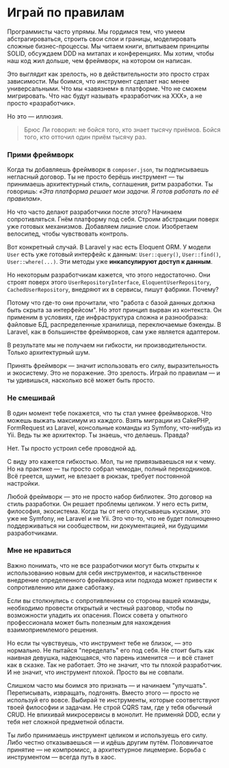 # Играй по правилам

Программисты часто упрямы. Мы гордимся тем, что умеем абстрагироваться, строить свои слои и границы, моделировать
сложные бизнес-процессы. Мы читаем книги, впитываем принципы SOLID, обсуждаем DDD на митапах и конференциях. Мы хотим,
чтобы наш код жил дольше, чем фреймворк, на котором он написан.

Это выглядит как зрелость, но в действительности это просто страх зависимости. Мы боимся, что инструмент сделает нас
менее универсальными. Что мы «завязнем» в платформе. Что не сможем мигрировать. Что нас будут называть «разработчик на
XXX», а не просто «разработчик».

Но это — иллюзия.

> Брюс Ли говорил: не бойся того, кто знает тысячу приёмов. Бойся того, кто отточил один приём тысячу раз.

### Прими фреймворк

Когда ты добавляешь фреймворк в `composer.json`, ты подписываешь негласный договор. Ты не просто берёшь инструмент — ты
принимаешь архитектурный стиль, соглашения, ритм разработки. Ты говоришь: *«Эта платформа решает мои задачи. Я готов
работать по её правилам»*.

Но что часто делают разработчики после этого? Начинаем сопротивляться. Гнём платформу под себя. Строим абстракции поверх
уже готовых механизмов. Добавляем лишние слои. Изобретаем велосипед, чтобы чувствовать контроль.

Вот конкретный случай. В Laravel у нас есть Eloquent ORM. У модели `User` есть уже готовый интерфейс к данным:
`User::query()`, `User::find()`, `User::where(...)`. Эти методы уже **инкапсулируют доступ к данным**.

Но некоторым разработчикам кажется, что этого недостаточно. Они строят поверх этого `UserRepositoryInterface`,
`EloquentUserRepository`, `CachedUserRepository`, внедряют их в сервисы, пишут фабрики. Почему?

Потому что где-то они прочитали, что "работа с базой данных должна быть скрыта за интерфейсом". Но этот принцип вырван
из контекста. Он применим в условиях, где инфраструктура сложна и разнообразна: файловые БД, распределенные хранилища,
переключаемые бэкенды. В Laravel, как в большинстве фреймворков, сам уже является адаптером.

В результате мы не получаем ни гибкости, ни производительности. Только архитектурный шум.

Принять фреймворк — значит использовать его силу, выразительность и экосистему. Это не поражение. Это зрелость. Играй по
правилам — и ты удивишься, насколько всё может быть просто.

### Не смешивай

В один момент тебе покажется, что ты стал умнее фреймворков. Что можешь выжать максимум из каждого. Взять миграции из
CakePHP, FormRequest из Laravel, консольные команды из Symfony, что-нибудь из Yii. Ведь ты же архитектор. Ты знаешь, что
делаешь. Правда?

Нет. Ты просто устроил себе проводной ад.

С виду это кажется гибкостью. Мол, ты не привязываешься ни к чему. Но на практике — ты просто собрал чемодан, полный
переходников. Всё греется, шумит, не влезает в рюкзак, требует постоянной настройки.

Любой фреймворк — это не просто набор библиотек. Это договор на стиль разработки. Он решает проблемы целиком. У него
есть ритм, философия, экосистема. Когда ты от него откусываешь кусками, это уже не Symfony, не Laravel и не Yii. Это
что-то, что не будет полноценно поддерживаться ни сообществом, ни документацией, ни будущими разработчиками.

### Мне не нравиться

Важно понимать, что не все разработчики могут быть открыты к использованию новым для себя инструментов, и насильственное
внедрение определенного фреймворка или подхода может привести к сопротивлению или даже саботажу.

Если вы столкнулись с сопротивлением со стороны вашей команды, необходимо провести открытый и честный разговор, чтобы по
возможности уладить их опасения. Поиск совета у опытного профессионала может быть полезным для нахождения
взаимоприемлемого решения.

Но если ты чувствуешь, что инструмент тебе не близок, — это нормально. Не пытайся "переделать" его под себя. Не стоит
быть как наивная девушка, надеющаяся, что парень изменится — и всё станет как в сказке. Так не работает. Это не значит,
что ты плохой разработчик. И не значит, что инструмент плохой. Просто вы не совпали.

Слишком часто мы боимся это признать — и начинаем "улучшать". Переписывать, извращать, подгонять. Вместо этого — просто
не используй его вовсе. Выбирай те инструменты, которые соответствуют твоей философии и задачам. Не строй CQRS там, где
у тебя обычный CRUD. Не впихивай микросервисы в монолит. Не применяй DDD, если у тебя нет сложной предметной области.

Ты либо принимаешь инструмент целиком и используешь его силу.
Либо честно отказываешься — и идёшь другим путём.
Половинчатое принятие — не компромисс, а архитектурное лицемерие.
Борьба с инструментом — всегда путь в хаос.
